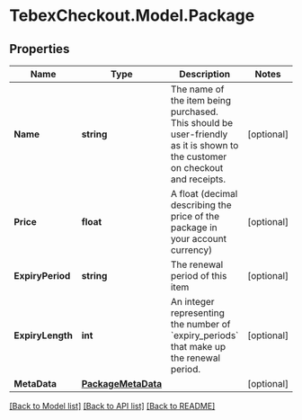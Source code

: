 # TebexCheckout.Model.Package

## Properties

Name | Type | Description | Notes
------------ | ------------- | ------------- | -------------
**Name** | **string** | The name of the item being purchased. This should be user-friendly as it is shown to the customer on checkout and receipts. | [optional] 
**Price** | **float** | A float (decimal describing the price of the package in your account currency) | [optional] 
**ExpiryPeriod** | **string** | The renewal period of this item | [optional] 
**ExpiryLength** | **int** | An integer representing the number of &#x60;expiry_periods&#x60; that make up the renewal period. | [optional] 
**MetaData** | [**PackageMetaData**](PackageMetaData.md) |  | [optional] 

[[Back to Model list]](../README.md#documentation-for-models) [[Back to API list]](../README.md#documentation-for-api-endpoints) [[Back to README]](../README.md)

